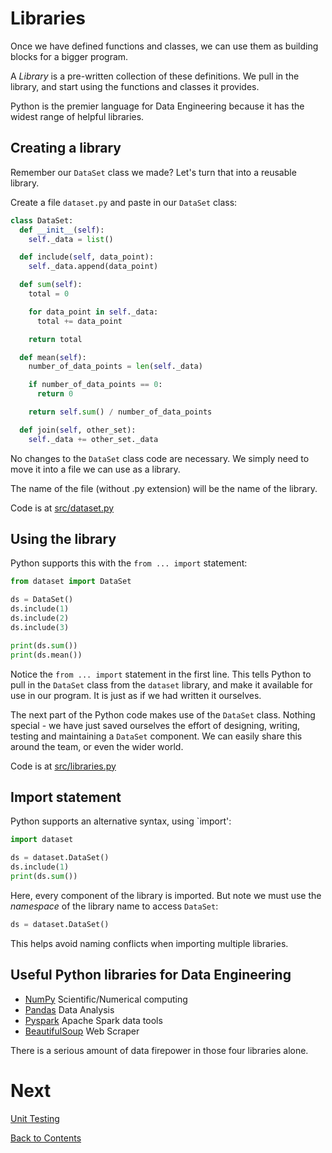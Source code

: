 # Libraries

Once we have defined functions and classes, we can use them as building blocks for a bigger program.

A _Library_ is a pre-written collection of these definitions. We pull in the library, and start using the functions and classes it provides.

Python is the premier language for Data Engineering because it has the widest range of helpful libraries.

## Creating a library

Remember our `DataSet` class we made? Let's turn that into a reusable library.

Create a file `dataset.py` and paste in our `DataSet` class:

```python
class DataSet:
  def __init__(self):
    self._data = list()

  def include(self, data_point):
    self._data.append(data_point)

  def sum(self):
    total = 0

    for data_point in self._data:
      total += data_point

    return total

  def mean(self):
    number_of_data_points = len(self._data)

    if number_of_data_points == 0:
      return 0

    return self.sum() / number_of_data_points

  def join(self, other_set):
    self._data += other_set._data
```

No changes to the `DataSet` class code are necessary. We simply need to move it into a file we can use as a library.

The name of the file (without .py extension) will be the name of the library.

Code is at [src/dataset.py](/src/dataset.py)

## Using the library

Python supports this with the `from ... import` statement:

```python
from dataset import DataSet

ds = DataSet()
ds.include(1)
ds.include(2)
ds.include(3)

print(ds.sum())
print(ds.mean())
```

Notice the `from ... import` statement in the first line. This tells Python to pull in the `DataSet` class from the `dataset` library, and make it available for use in our program. It is just as if we had written it ourselves.

The next part of the Python code makes use of the `DataSet` class. Nothing special - we have just saved ourselves the effort of designing, writing, testing and maintaining a `DataSet` component. We can easily share this around the team, or even the wider world.

Code is at [src/libraries.py](/src/libraries.py)

## Import statement

Python supports an alternative syntax, using `import':

```python
import dataset

ds = dataset.DataSet()
ds.include(1)
print(ds.sum())
```

Here, every component of the library is imported. But note we must use the _namespace_ of the library name to access `DataSet`:

```python
ds = dataset.DataSet()
```

This helps avoid naming conflicts when importing multiple libraries.

## Useful Python libraries for Data Engineering

- [NumPy](https://numpy.org/) Scientific/Numerical computing
- [Pandas](https://pandas.pydata.org/) Data Analysis
- [Pyspark](https://spark.apache.org/docs/latest/api/python/index.html) Apache Spark data tools
- [BeautifulSoup](https://spark.apache.org/docs/latest/api/python/index.html) Web Scraper

There is a serious amount of data firepower in those four libraries alone.

# Next

[Unit Testing](/08-unit-test.md)

[Back to Contents](/contents.md)
